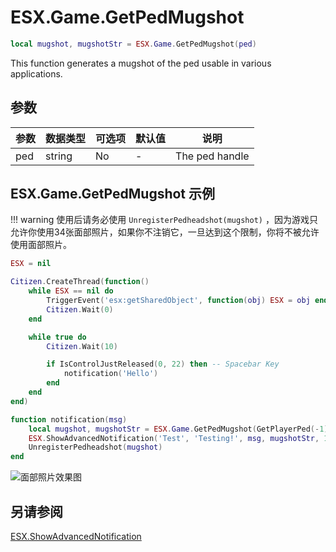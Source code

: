 # ESX.Game.GetPedMugshot

```lua
local mugshot, mugshotStr = ESX.Game.GetPedMugshot(ped)
```

This function generates a mugshot of the ped usable in various applications.

## 参数

| 参数     | 数据类型   | 可选项   | 默认值         | 说明           |
|----------|-----------|----------|---------------|----------------|
| ped      | string    | No       | -             | The ped handle |

## ESX.Game.GetPedMugshot 示例

!!! warning
	使用后请务必使用 `UnregisterPedheadshot(mugshot)` ，因为游戏只允许你使用34张面部照片，如果你不注销它，一旦达到这个限制，你将不被允许使用面部照片。

```lua
ESX = nil

Citizen.CreateThread(function()
	while ESX == nil do
		TriggerEvent('esx:getSharedObject', function(obj) ESX = obj end)
		Citizen.Wait(0)
	end

	while true do
		Citizen.Wait(10)

		if IsControlJustReleased(0, 22) then -- Spacebar Key
			notification('Hello')
		end
	end
end)

function notification(msg)
	local mugshot, mugshotStr = ESX.Game.GetPedMugshot(GetPlayerPed(-1))
	ESX.ShowAdvancedNotification('Test', 'Testing!', msg, mugshotStr, 1)
	UnregisterPedheadshot(mugshot)
end
```

![面部照片效果图](https://s2.ax1x.com/2020/02/28/3rPsBt.jpg)

## 另请参阅

[ESX.ShowAdvancedNotification](../showadvancednotification.md)
